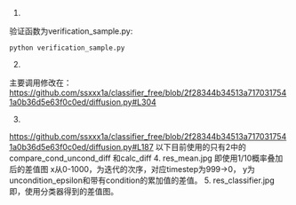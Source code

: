 1.
验证函数为verification_sample.py:
```
python verification_sample.py
```
2.
主要调用修改在：
https://github.com/ssxxx1a/classifier_free/blob/2f28344b34513a7170317541a0b36d5e63f0c0ed/diffusion.py#L304

3.
https://github.com/ssxxx1a/classifier_free/blob/2f28344b34513a7170317541a0b36d5e63f0c0ed/diffusion.py#L187
以下目前使用的只有2中的 compare_cond_uncond_diff 和calc_diff
4.
res_mean.jpg 即使用1/10概率叠加后的差值图
x从0-1000，为迭代的次序，对应timestep为999->0，
y为uncondition_epsilon和带有condition的累加值的差值。
5.
res_classifier.jpg 即，使用分类器得到的差值图。
